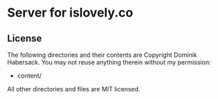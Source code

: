 # Server for islovely.co

## License

The following directories and their contents are Copyright Dominik Habersack. You may not reuse anything therein without my permission:

- content/

All other directories and files are MIT licensed.
